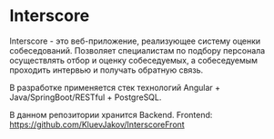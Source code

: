 # Interscore
Interscore - это веб-приложение, реализующее систему оценки собеседований.
Позволяет специалистам по подбору персонала осуществлять отбор и оценку собеседуемых, а собеседуемым проходить интервью и получать обратную связь.

В разработке применяется стек технологий Angular + Java/SpringBoot/RESTful + PostgreSQL.

В данном репозитории хранится Backend.
Frontend: https://github.com/KluevJakov/InterscoreFront
